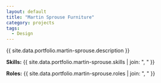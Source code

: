 ```yaml
---
layout: default
title: "Martin Sprouse Furniture"
category: projects
tags:
  - Design
---
```


{{ site.data.portfolio.martin-sprouse.description }}

**Skills:** {{ site.data.portfolio.martin-sprouse.skills | join: ", " }}

**Roles:** {{ site.data.portfolio.martin-sprouse.roles | join: ", " }}
